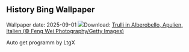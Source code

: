 ## History Bing Wallpaper
Wallpaper date: 2025-09-01
![](https://www.bing.com/th?id=OHR.TrulliHouses_DE-DE2753356790_UHD.jpg&w=1000)Download: [Trulli in Alberobello, Apulien, Italien (© Feng Wei Photography/Getty Images)](https://www.bing.com/th?id=OHR.TrulliHouses_DE-DE2753356790_UHD.jpg)

Auto get programm by LtgX
